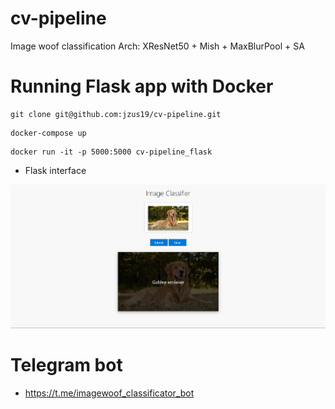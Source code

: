 # cv-pipeline
Image woof classification
Arch: XResNet50 + Mish + MaxBlurPool + SA

# Running Flask app with Docker #
``` 
git clone git@github.com:jzus19/cv-pipeline.git
```
```
docker-compose up
```
```
docker run -it -p 5000:5000 cv-pipeline_flask 
```

* Flask interface 

![Flask](apps_interface/flask_interface.png)

# Telegram bot # 
* https://t.me/imagewoof_classificator_bot
